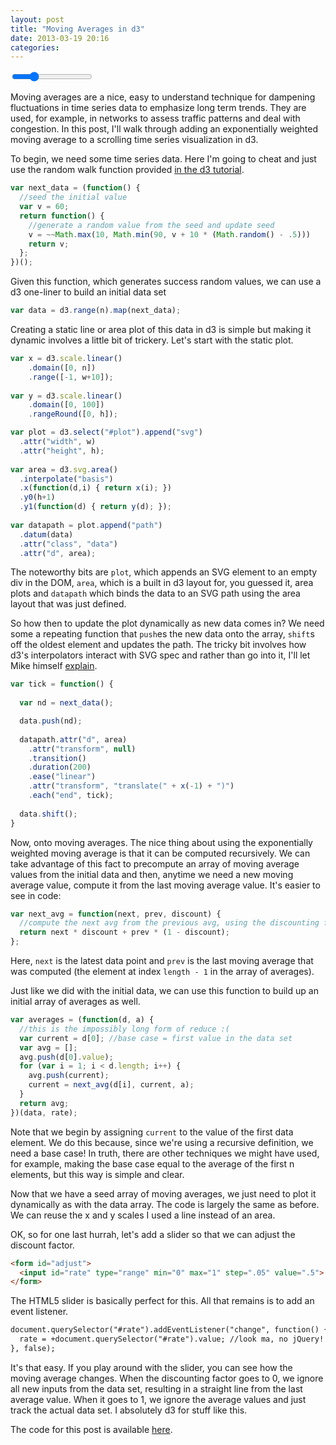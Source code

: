 ```yaml
---
layout: post
title: "Moving Averages in d3"
date: 2013-03-19 20:16
categories: 
---
```

<div id="plot"></div>
<form id="adjust">
  <input id="rate" type="range" min="0" max="1" step=".05" value=".25">
</form>
<script src="http://d3js.org/d3.v3.min.js"></script>
<script type="text/javascript">

var n = 100; //number of data elements
var w = 800; var h = 100; //plot size
var rate = .25; //discounting factor

document.querySelector("#rate").addEventListener("change", function() {
  rate = +document.querySelector("#rate").value; //look ma, no jQuery!
}, false);

var next_data = (function() {
  //generate a random value from a previous value
  var v = 70;
  return function() {
    v = ~~Math.max(10, Math.min(90, v + 10 * (Math.random() - .5)))
    return v;
  };
})();

var data = d3.range(n).map(next_data);

var next_avg = function(next, prev, discount) {
  //compute the next avg from the previous avg, using the discounting factor
  return next * discount + prev * (1 - discount);
};

var averages = (function(d, a) {
  var current = d[0];
  var avg = []; 
  avg.push(d[0].value);
  for (var i = 1; i < d.length; i++) {
    avg.push(current);
    current = next_avg(d[i], current, a);
  }
  return avg;
})(data, rate);

var x = d3.scale.linear()
    .domain([0, n])
    .range([-1, w+10]);
    
var y = d3.scale.linear()
    .domain([0, 100])
    .rangeRound([0, h]);

var plot = d3.select("#plot").append("svg")
  .attr("width", w)
  .attr("height", h);
 
var area = d3.svg.area()
  .interpolate("basis")
  .x(function(d,i) { return x(i); })
  .y0(h+1)
  .y1(function(d) { return y(d); });
  
var datapath = plot.append("path")
  .datum(data)
  .attr("class", "data")
  .attr("d", area);
  
var line = d3.svg.line()
  .interpolate("basis")
  .x(function(d,i) { return x(i); })
  .y(function(d,i) { return y(d); });

var avgpath = plot.append("path")
  .datum(averages)
  .attr("class", "average")
  .attr("d", line);

var tick = function() {
 
  var nd = next_data();
  var na = next_avg(nd, averages[averages.length - 1], rate);
  data.push(nd);
  averages.push(na);
 
  datapath.attr("d", area)
    .attr("transform", null)
    .transition()
    .duration(200)
    .ease("linear")
    .attr("transform", "translate(" + x(-1) + ")");
    
  avgpath.attr("d", line)
    .attr("transform", null)
    .transition()
    .duration(200)
    .ease("linear")
    .attr("transform", "translate(" + x(-1) + ")")
    .each("end", tick);
    
  data.shift();
  averages.shift();
}
  
tick();

</script>
Moving averages are a nice, easy to understand technique for dampening fluctuations in time series data to emphasize long term trends. They are used, for example, in networks to assess traffic patterns and deal with congestion. In this post, I'll walk through adding an exponentially weighted moving average to a scrolling time series visualization in d3.

To begin, we need some time series data. Here I'm going to cheat and just use the random walk function provided [in the d3 tutorial](http://mbostock.github.com/d3/tutorial/bar-2.html).

``` javascript
var next_data = (function() {
  //seed the initial value 
  var v = 60;
  return function() {
    //generate a random value from the seed and update seed
    v = ~~Math.max(10, Math.min(90, v + 10 * (Math.random() - .5)))
    return v;
  };
})();
```

Given this function, which generates success random values, we can use a d3 one-liner to build an initial data set

``` javascript
var data = d3.range(n).map(next_data);
```

Creating a static line or area plot of this data in d3 is simple but making it dynamic involves a little bit of trickery. Let's start with the static plot.

``` javascript
var x = d3.scale.linear()
    .domain([0, n])
    .range([-1, w+10]);
    
var y = d3.scale.linear()
    .domain([0, 100])
    .rangeRound([0, h]);

var plot = d3.select("#plot").append("svg")
  .attr("width", w)
  .attr("height", h);
 
var area = d3.svg.area()
  .interpolate("basis")
  .x(function(d,i) { return x(i); })
  .y0(h+1)
  .y1(function(d) { return y(d); });
  
var datapath = plot.append("path")
  .datum(data)
  .attr("class", "data")
  .attr("d", area);
```

The noteworthy bits are ```plot```, which appends an SVG element to an empty div in the DOM, ```area```, which is a built in d3 layout for, you guessed it, area plots and ```datapath``` which binds the data to an SVG path using the area layout that was just defined.

So how then to update the plot dynamically as new data comes in? We need some a repeating function that ```push```es the new data onto the array, ```shift```s off the oldest element and updates the path. The tricky bit involves how d3's interpolators interact with SVG spec and rather than go into it, I'll let Mike himself [explain](http://bost.ocks.org/mike/path/). 

``` javascript
var tick = function() {
 
  var nd = next_data();

  data.push(nd);
 
  datapath.attr("d", area)
    .attr("transform", null)
    .transition()
    .duration(200)
    .ease("linear")
    .attr("transform", "translate(" + x(-1) + ")")
    .each("end", tick);
    
  data.shift();
}
```


Now, onto moving averages. The nice thing about using the exponentially weighted moving average is that it can be computed recursively. We can take advantage of this fact to precompute an array of moving average values from the initial data and then, anytime we need a new moving average value, compute it from the last moving average value. It's easier to see in code:

``` javascript
var next_avg = function(next, prev, discount) {
  //compute the next avg from the previous avg, using the discounting factor
  return next * discount + prev * (1 - discount);
};
```

Here, ```next``` is the latest data point and ```prev``` is the last moving average that was computed (the element at index ```length - 1``` in the array of averages).

Just like we did with the initial data, we can use this function to build up an initial array of averages as well.

``` javascript
var averages = (function(d, a) {
  //this is the impossibly long form of reduce :(
  var current = d[0]; //base case = first value in the data set
  var avg = []; 
  avg.push(d[0].value);
  for (var i = 1; i < d.length; i++) {
    avg.push(current);
    current = next_avg(d[i], current, a);
  }
  return avg;
})(data, rate);
```

Note that we begin by assigning ```current``` to the value of the first data element. We do this because, since we're using a recursive definition, we need a base case! In truth, there are other techniques we might have used, for example, making the base case equal to the average of the first n elements, but this way is simple and clear.

Now that we have a seed array of moving averages, we just need to plot it dynamically as with the data array. The code is largely the same as before. We can reuse the x and y scales I used a line instead of an area.

OK, so for one last hurrah, let's add a slider so that we can adjust the discount factor.

``` html
<form id="adjust">
  <input id="rate" type="range" min="0" max="1" step=".05" value=".5">
</form>
```

The HTML5 slider is basically perfect for this. All that remains is to add an event listener.

``` html
document.querySelector("#rate").addEventListener("change", function() {
  rate = +document.querySelector("#rate").value; //look ma, no jQuery!
}, false);
```

It's that easy. If you play around with the slider, you can see how the moving average changes. When the discounting factor goes to 0, we ignore all new inputs from the data set, resulting in a straight line from the last average value. When it goes to 1, we ignore the average values and just track the actual data set. I absolutely d3 for stuff like this.

The code for this post is available [here](https://gist.github.com/BenjaminMalley/5199759).